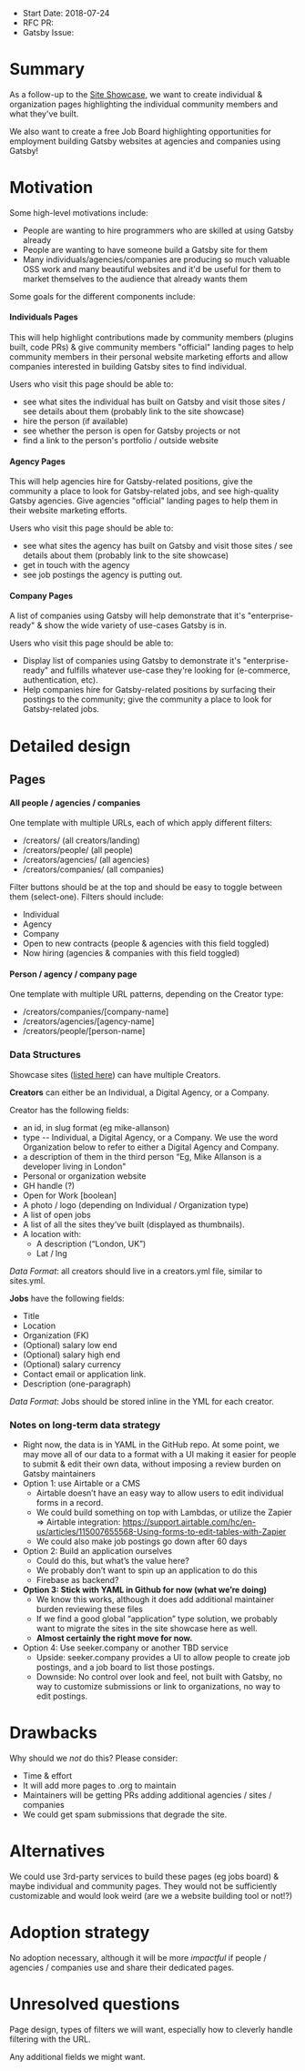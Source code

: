 - Start Date: 2018-07-24
- RFC PR: 
- Gatsby Issue: 

# Summary

As a follow-up to the [Site Showcase](https://next.gatsbyjs.org/showcase/), we want to create individual & organization pages highlighting the individual community members and what they've built. 

We also want to create a free Job Board highlighting opportunities for employment building Gatsby websites at agencies and companies using Gatsby!

# Motivation

Some high-level motivations include:

* People are wanting to hire programmers who are skilled at using Gatsby already
* People are wanting to have someone build a Gatsby site for them
* Many individuals/agencies/companies are producing so much valuable OSS work and many beautiful websites and it'd be useful for them to market themselves to the audience that already wants them

Some goals for the different components include:

#### Individuals Pages

This will help highlight contributions made by community members (plugins built, code PRs) & give community members "official" landing pages to help community members in their personal website marketing efforts and allow companies interested in building Gatsby sites to find individual.

Users who visit this page should be able to:

* see what sites the individual has built on Gatsby and visit those sites / see details about them (probably link to the site showcase)
* hire the person (if available)
* see whether the person is open for Gatsby projects or not
* find a link to the person's portfolio / outside website

#### Agency Pages

This will help agencies hire for Gatsby-related positions, give the community a place to look for Gatsby-related jobs, and see high-quality Gatsby agencies. Give agencies "official" landing pages to help them in their website marketing efforts.

Users who visit this page should be able to:

* see what sites the agency has built on Gatsby and visit those sites / see details about them (probably link to the site showcase)
* get in touch with the agency
* see job postings the agency is putting out.

#### Company Pages

A list of companies using Gatsby will help demonstrate that it's "enterprise-ready" & show the wide variety of use-cases Gatsby is in.

Users who visit this page should be able to:

* Display list of companies using Gatsby to demonstrate it's "enterprise-ready" and fulfills whatever use-case they're looking for (e-commerce, authentication, etc). 
* Help companies hire for Gatsby-related positions by surfacing their postings to the community; give the community a place to look for Gatsby-related jobs.

# Detailed design

## Pages

#### All people / agencies / companies

One template with multiple URLs, each of which apply different filters:
  * /creators/ (all creators/landing)
  * /creators/people/ (all people)
  * /creators/agencies/ (all agencies)
  * /creators/companies/ (all companies)

Filter buttons should be at the top and should be easy to toggle between them (select-one). Filters should include:
  * Individual 
  * Agency 
  * Company
  * Open to new contracts (people & agencies with this field toggled)
  * Now hiring (agencies & companies with this field toggled)

#### Person / agency / company page

One template with multiple URL patterns, depending on the Creator type:
  * /creators/companies/[company-name]
  * /creators/agencies/[agency-name]
  * /creators/people/[person-name]


### Data Structures

Showcase sites ([listed here](https://github.com/gatsbyjs/gatsby/blob/master/docs/sites.yml)) can have multiple Creators.

**Creators** can either be an Individual, a Digital Agency, or a Company.

Creator has the following fields:
* an id, in slug format (eg mike-allanson)
* type -- Individual, a Digital Agency, or a Company. We use the word Organization below to refer to either a Digital Agency and Company.
* a description of them in the third person “Eg, Mike Allanson is a developer living in London"
* Personal or organization website
* GH handle (?)
* Open for Work [boolean]
* A photo / logo (depending on Individual / Organization type)
* A list of open jobs
* A list of all the sites they’ve built (displayed as thumbnails).
* A location with:
    * A description (“London, UK”)
    * Lat / lng

_Data Format_: all creators should live in a creators.yml file, similar to sites.yml.

**Jobs** have the following fields:
* Title
* Location
* Organization (FK)
* (Optional) salary low end
* (Optional) salary high end
* (Optional) salary currency
* Contact email or application link. 
* Description (one-paragraph)

_Data Format_: Jobs should be stored inline in the YML for each creator.

### Notes on long-term data strategy
* Right now, the data is in YAML in the GitHub repo. At some point, we may move all of our data to a format with a UI making it easier for people to submit & edit their own data, without imposing a review burden on Gatsby maintainers
* Option 1: use Airtable or a CMS
    * Airtable doesn’t have an easy way to allow users to edit individual forms in a record. 
    * We could build something on top with Lambdas, or utilize the Zapier => Airtable integration: https://support.airtable.com/hc/en-us/articles/115007655568-Using-forms-to-edit-tables-with-Zapier
    * We could also make job postings go down after 60 days
* Option 2: Build an application ourselves
    * Could do this, but what’s the value here?
    * We probably don’t want to spin up an application to do this
    * Firebase as backend?
* **Option 3: Stick with YAML in Github for now (what we’re doing)**
    * We know this works, although it does add additional maintainer burden reviewing these files
    * If we find a good global “application” type solution, we probably want to migrate the sites in the site showcase here as well. 
    * **Almost certainly the right move for now.**
* Option 4: Use seeker.company or another TBD service
    * Upside: seeker.company provides a UI to allow people to create job postings, and a job board to list those postings. 
    * Downside: No control over look and feel, not built with Gatsby, no way to customize submissions or link to organizations, no way to edit postings.
# Drawbacks

Why should we *not* do this? Please consider:

- Time & effort
- It will add more pages to .org to maintain
- Maintainers will be getting PRs adding additional agencies / sites / companies
- We could get spam submissions that degrade the site.

# Alternatives

We could use 3rd-party services to build these pages (eg jobs board) & maybe individual and community pages. They would not be sufficiently customizable and would look weird (are we a website building tool or not!?)

# Adoption strategy

No adoption necessary, although it will be more _impactful_ if people / agencies / companies use and share their dedicated pages.

# Unresolved questions

Page design, types of filters we will want, especially how to cleverly handle filtering with the URL.

Any additional fields we might want.
